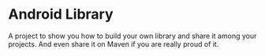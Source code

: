# Android Library

A project to show you how to build your own library and share it among your projects.
And even share it on Maven if you are really proud of it.
